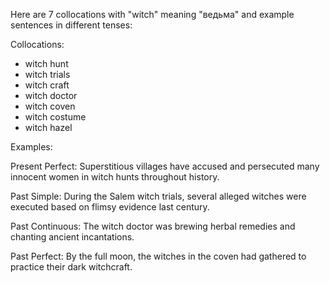 Here are 7 collocations with "witch" meaning "ведьма" and example sentences in different tenses:

Collocations:
- witch hunt
- witch trials 
- witch craft
- witch doctor
- witch coven
- witch costume
- witch hazel

Examples:

Present Perfect: Superstitious villages have accused and persecuted many innocent women in witch hunts throughout history.

Past Simple: During the Salem witch trials, several alleged witches were executed based on flimsy evidence last century.

Past Continuous: The witch doctor was brewing herbal remedies and chanting ancient incantations.  

Past Perfect: By the full moon, the witches in the coven had gathered to practice their dark witchcraft.